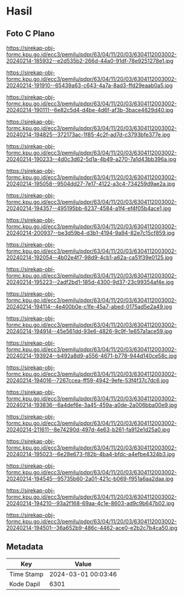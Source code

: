 # Hasil

## Foto C Plano

https://sirekap-obj-formc.kpu.go.id/ecc3/pemilu/pdpr/63/04/11/20/03/6304112003002-20240214-185932--e2d535b2-266d-44a0-91df-78e9251278e1.jpg

https://sirekap-obj-formc.kpu.go.id/ecc3/pemilu/pdpr/63/04/11/20/03/6304112003002-20240214-191910--65439a63-c643-4a7a-8ad3-ffd29eaab0a5.jpg

https://sirekap-obj-formc.kpu.go.id/ecc3/pemilu/pdpr/63/04/11/20/03/6304112003002-20240214-190111--6e82c5d4-d4be-4d6f-af3b-3bace4629d40.jpg

https://sirekap-obj-formc.kpu.go.id/ecc3/pemilu/pdpr/63/04/11/20/03/6304112003002-20240214-194825--372173ac-1f85-4c2f-ad7d-c3793bfe377e.jpg

https://sirekap-obj-formc.kpu.go.id/ecc3/pemilu/pdpr/63/04/11/20/03/6304112003002-20240214-190233--4d0c3d62-5d1a-4b49-a270-7a1d43bb396a.jpg

https://sirekap-obj-formc.kpu.go.id/ecc3/pemilu/pdpr/63/04/11/20/03/6304112003002-20240214-195058--9504dd27-7e17-4122-a3c4-734259d9ae2a.jpg

https://sirekap-obj-formc.kpu.go.id/ecc3/pemilu/pdpr/63/04/11/20/03/6304112003002-20240214-194357--495195bb-6237-4584-a1f4-ef4f05b4ace1.jpg

https://sirekap-obj-formc.kpu.go.id/ecc3/pemilu/pdpr/63/04/11/20/03/6304112003002-20240214-200937--be3d59b4-d3b1-4194-9a94-82e7c15cf859.jpg

https://sirekap-obj-formc.kpu.go.id/ecc3/pemilu/pdpr/63/04/11/20/03/6304112003002-20240214-192054--4b02e4f7-98d9-4cb1-a62a-ca51f39e0125.jpg

https://sirekap-obj-formc.kpu.go.id/ecc3/pemilu/pdpr/63/04/11/20/03/6304112003002-20240214-195223--2adf2bd1-185d-4300-9d37-23c99354af4e.jpg

https://sirekap-obj-formc.kpu.go.id/ecc3/pemilu/pdpr/63/04/11/20/03/6304112003002-20240214-194114--4e400b0e-c1fe-45a7-abed-0175ad5e2a49.jpg

https://sirekap-obj-formc.kpu.go.id/ecc3/pemilu/pdpr/63/04/11/20/03/6304112003002-20240214-194914--45e561dd-93e6-4826-9c9f-1e657a1ace59.jpg

https://sirekap-obj-formc.kpu.go.id/ecc3/pemilu/pdpr/63/04/11/20/03/6304112003002-20240214-193924--b492a8d9-a556-4671-b778-944d140ce58c.jpg

https://sirekap-obj-formc.kpu.go.id/ecc3/pemilu/pdpr/63/04/11/20/03/6304112003002-20240214-194016--7267ccea-ff59-4942-9efe-53f4f37c7dc6.jpg

https://sirekap-obj-formc.kpu.go.id/ecc3/pemilu/pdpr/63/04/11/20/03/6304112003002-20240214-193836--6a4def6e-3a45-459a-a0de-2a006bba00e9.jpg

https://sirekap-obj-formc.kpu.go.id/ecc3/pemilu/pdpr/63/04/11/20/03/6304112003002-20240214-211611--8e74290d-497d-4e63-b261-fa912e1d25a0.jpg

https://sirekap-obj-formc.kpu.go.id/ecc3/pemilu/pdpr/63/04/11/20/03/6304112003002-20240214-195023--6e28e673-f82b-4ba4-bfdc-a4efbe4324b3.jpg

https://sirekap-obj-formc.kpu.go.id/ecc3/pemilu/pdpr/63/04/11/20/03/6304112003002-20240214-194545--95735b60-2a01-421c-b069-f951a6aa2daa.jpg

https://sirekap-obj-formc.kpu.go.id/ecc3/pemilu/pdpr/63/04/11/20/03/6304112003002-20240214-194210--93a2f168-69aa-4c1e-8603-ad9c9b647b02.jpg

https://sirekap-obj-formc.kpu.go.id/ecc3/pemilu/pdpr/63/04/11/20/03/6304112003002-20240214-194501--36a652b9-486c-4462-ace0-e2b2c7b4ca50.jpg


## Metadata

| Key        | Value               |
| ---------- | ------------------- |
| Time Stamp | 2024-03-01 00:03:46 |
| Kode Dapil | 6301                |



